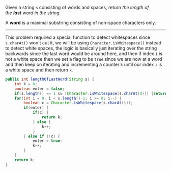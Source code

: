 Given a string `s` consisting of words and spaces, return _the length of the **last** word in the string._

A **word** is a maximal substring consisting of non-space characters only.
***
This problem required a special function to detect whitespaces since `s.charAt()` won't cut it, we will be using `Character.isWhitespace()` instead to detect white spaces, the logic is basically just iterating over the string backwards since the last word would be around here, and then if index `i` is not a white space then we set a flag to be `true` since we are now at a word and then keep on iterating and incrementing a counter `k` until our index `i` is a white space and then return `k`.

```java
public int lengthOfLastWord(String s) {
	int k = 0;
	boolean enter = false;
	if(s.length() == 1 && !Character.isWhitespace(s.charAt(0))) {return 1;}
	for(int i = 0; i < s.length()-1; i >= 0; i--) {
		boolean c = Character.isWhitespace(s.charAt(i));
		if(enter) {
			if(c) {
				return k;
			} else {
				k++;
			}
		} else if (!c) {
			enter = true;
			k++;
		}
	}
	return k;
}
```